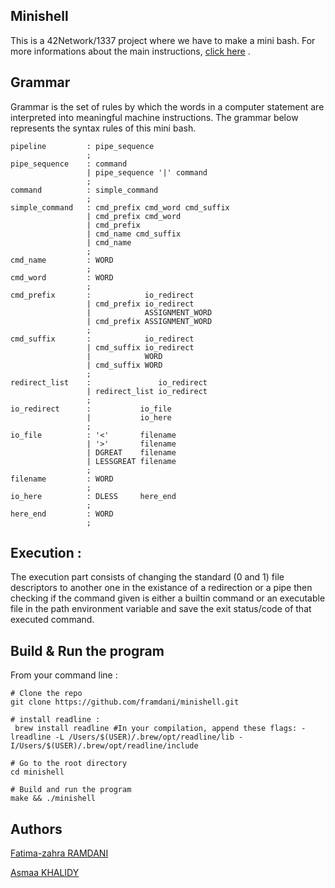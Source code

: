 ## Minishell
This is a 42Network/1337 project where we have to make a mini bash. For more informations about the main instructions, [click here](https://github.com/framdani/minishell/blob/main/en.subject.pdf) .

## Grammar

Grammar is the set of rules by which the words in a computer statement are interpreted into meaningful machine instructions.
The grammar below represents the syntax rules of this mini bash.

```
pipeline         : pipe_sequence
                 ;
pipe_sequence    : command
                 | pipe_sequence '|' command
                 ;
command          : simple_command
                 ;
simple_command   : cmd_prefix cmd_word cmd_suffix
                 | cmd_prefix cmd_word
                 | cmd_prefix
                 | cmd_name cmd_suffix
                 | cmd_name
                 ;
cmd_name         : WORD                 
                 ;
cmd_word         : WORD              
                 ;
cmd_prefix       :            io_redirect
                 | cmd_prefix io_redirect
                 |            ASSIGNMENT_WORD
                 | cmd_prefix ASSIGNMENT_WORD
                 ;
cmd_suffix       :            io_redirect
                 | cmd_suffix io_redirect
                 |            WORD
                 | cmd_suffix WORD
                 ;
redirect_list    :               io_redirect
                 | redirect_list io_redirect
                 ;
io_redirect      :           io_file
                 |           io_here
                 ;
io_file          : '<'       filename
                 | '>'       filename
                 | DGREAT    filename
                 | LESSGREAT filename
                 ;
filename         : WORD                     
                 ;
io_here          : DLESS     here_end
                 ;
here_end         : WORD 
                 ;
```

## Execution :
The execution part consists of changing the standard (0 and 1) file descriptors to another one in the existance of a redirection or a pipe then checking if the command given is either a builtin command or an executable file in the path environment variable and save the exit status/code of that executed command.


## Build & Run the program
From your command line :
 
```
# Clone the repo
git clone https://github.com/framdani/minishell.git

# install readline :
 brew install readline #In your compilation, append these flags: -lreadline -L /Users/$(USER)/.brew/opt/readline/lib -I/Users/$(USER)/.brew/opt/readline/include

# Go to the root directory
cd minishell

# Build and run the program
make && ./minishell
```
## Authors
[Fatima-zahra RAMDANI](https://github.com/framdani)

[Asmaa KHALIDY](https://github.com/akh9001)


